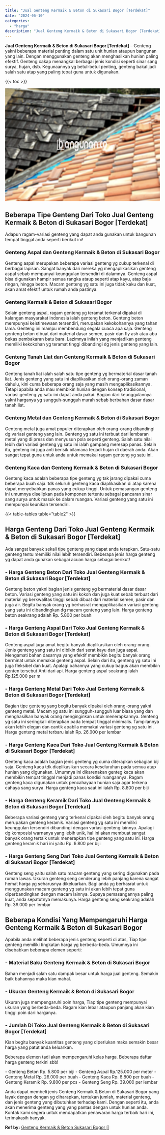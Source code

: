 ```yaml
---
title: "Jual Genteng Kermaik & Beton di Sukasari Bogor [Terdekat]"
date: "2024-06-10"
categories: 
  - "harga"
description: "Jual Genteng Kermaik & Beton di Sukasari Bogor [Terdekat]. Anda dapat membeli jenis Genteng Kermaik & Beton di Sukasari Bogor yang layak dengan dengan yg dih..."
---
```


**Jual Genteng Kermaik & Beton di Sukasari Bogor \[Terdekat\]** – Genteng yakni beberapa material penting dalam satu unit hunian ataupun bangunan yang lain. Dengan menggunakan genteng akan menghasilkan hunian paling efektif. Genteng cakap menangkal berbagai jenis kondisi seperti sinar sang surya, hujan, dsb. Kegunaannya yg betul-betul penting, genteng bakal jadi salah satu atap yang paling tepat guna untuk digunakan.

{{< toc >}}

![Jual Genteng Kermaik & Beton di Sukasari Bogor [Terdekat]](/images/genteng-minimalis-murah26.png)

## Beberapa Tipe Genteng Dari Toko Jual Genteng Kermaik & Beton di Sukasari Bogor \[Terdekat\]

Adapun ragam-variasi genteng yang dapat anda gunakan untuk bangunan tempat tinggal anda seperti berikut ini!

### Genteng Aspal dan Genteng Kermaik & Beton di Sukasari Bogor

Genteng aspal merupakan beberapa variasi genteng yg cukup terkenal di berbagai lapisan. Sangat banyak dari mereka yg mengaplikasikan genteng aspal sebab mempunyai keunggulan tersendiri di dalamnya. Genteng aspal bisa digunakan hampir semua rangka ataup seperti atap kayu, atap baja ringan, hingga beton. Macam genteng yg satu ini juga tidak kaku dan kuat, akan amat efektif untuk rumah anda pastinya.

### Genteng Kermaik & Beton di Sukasari Bogor

Selain genteng aspal, ragam genteng yg teramat terkenal dipakai di kalangan masyarakat Indonesia ialah genteng beton. Genteng beton mempunyai keistimewaan tersendiri, merupakan kekokohannya yang tahan lama. Genteng ini mampu membendung segala cuaca apa saja. Genteng genteng beton dibuat dari material dasar semen, pasir dan fly ash atau abu bekas pembakaran batu bara. Lazimnya inilah yang menjadikan genteng memiliki kekokohan yg teramat tinggi dibandingi dg jenis genteng yang lain.

### Genteng Tanah Liat dan Genteng Kermaik & Beton di Sukasari Bogor

Genteng tanah liat ialah salah satu tipe genteng yg bermaterial dasar tanah liat. Jenis genteng yang satu ini diaplikasikan oleh orang-orang zaman dahulu, kini cuma beberapa orang saja yang masih mengaplikasikannya. Tetapi apabila anda mau membikin hunian dengan konsep tradisional, variasi genteng yg satu ini dapat anda pakai. Bagian dari keunggulannya yakni harganya yg sungguh-sungguh murah sebab berbahan dasar dasar tanah liat.

### Genteng Metal dan Genteng Kermaik & Beton di Sukasari Bogor

Genteng metal juga amat populer diterapkan oleh orang-orang dibandingi dg variasi genteng yang lain. Genteng yg satu ini terbuat dari lembaran metal yang di press dan menyusun pola seperti genteng. Salah satu nilai lebih dari variasi genteng yg satu ini ialah gampang meresap panas. Selain itu, genteng ini juga anti berisik bilamana terjadi hujan di daerah anda. Akan sangat tepat guna untuk anda untuk memakai ragam genteng yg satu ini.

### Genteng Kaca dan Genteng Kermaik & Beton di Sukasari Bogor

Genteng kaca adalah beberapa tipe genteng yg tak jarang dipakai cuma beberapa buah saja. tdk seluruh genteng kaca diaplikasikan di atap karena dapat menyebabkan panas yang cukup tinggi. Untuk pemasangan genteng ini umumnya diselipkan pada komponen tertentu sebagai pancaran sinar sang surya untuk masuk ke dalam ruangan. Variasi genteng yang satu ini mempunyai keunikan tersendiri.

{{< table-tables table="table2" >}}

## Harga Genteng Dari Toko Jual Genteng Kermaik & Beton di Sukasari Bogor \[Terdekat\]

Ada sangat banyak sekali tipe genteng yang dapat anda terapkan. Satu-satu genteng tentu memiliki nilai lebih tersendiri. Beberapa jenis harga genteng yg dapat anda gunakan sebagai acuan harga sebagai berikut!

### \- Harga Genteng Beton Dari Toko Jual Genteng Kermaik & Beton di Sukasari Bogor \[Terdekat\]

Genteng beton yakni bagian jenis genteng yg bermaterial dasar dasar beton. Variasi genteng yang satu ini kokoh dan juga kuat sebab terbuat dari material yg berkwalitas tinggi sebab dibuat dari material semen, pasir dan juga air. Begitu banyak orang yg berhasrat mengaplikasikan variasi genteng yang satu ini dibandingkan dg macam genteng yang lain. Harga genteng beton seakrang adalah Rp. 5.800 per buah

### \- Harga Genteng Aspal Dari Toko Jual Genteng Kermaik & Beton di Sukasari Bogor \[Terdekat\]

Genteng aspal juga amat begitu banyak diaplikasikan oleh orang-orang. Jenis genteng yang satu ini dibikin dari serat kayu dan juga aspal. Mengamati bahan dasarnya yang efektif membikin begitu banyak orang berminat untuk memakai genteng aspal. Selain dari itu, genteng yg satu ini juga fleksibel dan kuat. Apalagi bahannya yang cukup bagus akan membikin genten tersebut Anti dari api. Harga genteng aspal seakrang ialah Rp.125.000 per m

### \- Harga Genteng Metal Dari Toko Jual Genteng Kermaik & Beton di Sukasari Bogor \[Terdekat\]

Bagian tipe genteng yang begitu banyak dipakai oleh orang-orang yakni genteng metal. Macam yg satu ini sungguh-sungguh luar biasa yang dan menghasilkan banyak orang menginginkan untuk menerapkannya. Genteng yg satu ini seringkali diterapkan pada tempat tinggal minimalis. Tampilannya akan lebih elegan dan cantik apabila memakai variasi genteng yg satu ini. Harga genteng metal terbaru ialah Rp. 26.000 per lembar

### \- Harga Genteng Kaca Dari Toko Jual Genteng Kermaik & Beton di Sukasari Bogor \[Terdekat\]

Genteng kaca adalah bagian jenis genteng yg cuma diterapkan sebagian biji saja. Genteng kaca tdk diaplikasikan secara keseluruhan pada semua atap hunian yang digunakan. Umumnya ini dikarenakan genteg kaca akan membikin tempat tinggal menjadi panas kondisi ruangannya. Ragam genteng kaca digunakan untuk pencahayaan hunian saja agar terkena cahaya sang surya. Harga genteng kaca saat ini ialah Rp. 8.800 per biji

### \- Harga Genteng Keramik Dari Toko Jual Genteng Kermaik & Beton di Sukasari Bogor \[Terdekat\]

Beberapa variasi genteng yang terkenal dipakai oleh begitu banyak orang merupakan genteng keramik. Variasi genteng yg satu ini memiliki keunggulan tersendiri dibandingi dengan variasi genteng lainnya. Apalagi dg komposisi warnanya yang lebih unik, hal ini akan membuat sangat banyak orang tertaik untuk menerapkan tipe genteng yang satu ini. Harga genteng keramik hari ini yaitu Rp. 9.800 per biji

### \- Harga Genteng Seng Dari Toko Jual Genteng Kermaik & Beton di Sukasari Bogor \[Terdekat\]

Genteng seng yaitu salah satu macam genteng yang sering digunakan pada rumah lawas. Ukuran genteng seng cenderung lebih panjang karena sangat hemat harga yg seharusnya dikeluarkan. Bagi anda yg berhasrat untuk menggunakan macam genteng yg satu ini akan lebih tepat guna diperbandingkan dengan macam lainnya. Supaya pemasangannya paling kuat, anda sepatutnya memakunya. Harga genteng seng seakrang adalah Rp. 39.000 per lembar

## Beberapa Kondisi Yang Mempengaruhi Harga Genteng Kermaik & Beton di Sukasari Bogor

Apabila anda melihat beberapa jenis genteng seperti di atas, Tiap tipe genteng memiliki tingkatan harga yg berbeda-beda. Umumnya ini disebabkan beberapa elemen seperti:

### \- Material Baku Genteng Kermaik & Beton di Sukasari Bogor

Bahan menjadi salah satu dampak besar untuk harga jual genteng. Semakin baik bahannya maka kian mahal.

### \- Ukuran Genteng Kermaik & Beton di Sukasari Bogor

Ukuran juga mempengaruhi poin harga, Tiap tipe genteng mempunyai ukuran yang berbeda-beda. Ragam kian lebar ataupun panjang akan kian tinggi poin dari harganya.

### \- Jumlah Di Toko Jual Genteng Kermaik & Beton di Sukasari Bogor \[Terdekat\]

Kian begitu banyak kuantitas genteng yang diperlukan maka semakin besar harga yang patut anda keluarkan.

Beberapa elemen tadi akan mempengaruhi kelas harga. Beberapa daftar harga genteng terkini sbb!

\- Genteng Beton Rp. 5.800 per biji - Genteng Aspal Rp.125.000 per meter - Genteng Metal Rp. 26.000 per buah - Genteng Kaca Rp. 8.800 per buah - Genteng Keramik Rp. 9.800 per pcs - Genteng Seng Rp. 39.000 per lembar

Anda dapat membeli jenis Genteng Kermaik & Beton di Sukasari Bogor yang layak dengan dengan yg diharapkan, tentukan jumlah, material genteng, dan jenis genteng yang dibutuhkan terhadap kami. Dengan seperti itu, anda akan menerima genteng yang yang pantas dengan untuk hunian anda. Kontak kami segera untuk mendapatkan penawaran harga terbaik hari ini, terimakasih banyak.

**Ref by:**  [Genteng Kermaik & Beton  Sukasari Bogor []](https://id.wikipedia.org/wiki/Genteng)
